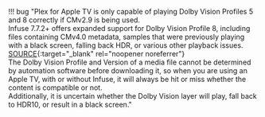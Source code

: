 <!-- markdownlint-disable MD041-->
!!! bug "Plex for Apple TV is only capable of playing Dolby Vision Profiles 5 and 8 correctly if CMv2.9 is being used.<br>Infuse 7.7.2+ offers expanded support for Dolby Vision Profile 8, including files containing CMv4.0 metadata, samples that were previously playing with a black screen, falling back HDR, or various other playback issues. [SOURCE](https://community.firecore.com/t/infuse-7-7-2-now-available/48208){:target="\_blank" rel="noopener noreferrer"}<br>The Dolby Vision Profile and Version of a media file cannot be determined by automation software before downloading it, so when you are using an Apple TV, with or without Infuse, it will always be hit or miss whether the content is compatible or not.<br>Additionally, it is uncertain whether the Dolby Vision layer will play, fall back to HDR10, or result in a black screen."
<!-- markdownlint-enable MD041-->
